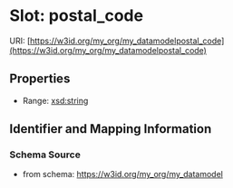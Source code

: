 # Slot: postal_code

URI: [https://w3id.org/my_org/my_datamodelpostal_code](https://w3id.org/my_org/my_datamodelpostal_code)



<!-- no inheritance hierarchy -->


## Properties

 * Range: [xsd:string](http://www.w3.org/2001/XMLSchema#string)



## Identifier and Mapping Information







### Schema Source


* from schema: https://w3id.org/my_org/my_datamodel



